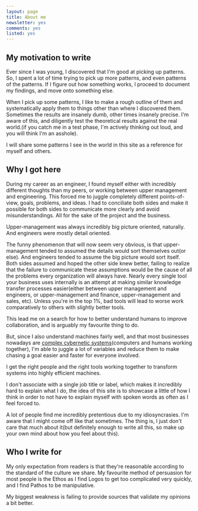```yaml
---
layout: page
title: About me
newsletter: yes
comments: yes
listed: yes
---
```

## My motivation to write

Ever since I was young, I discovered that I'm good at picking up patterns. So, I spent a lot of time trying to pick up more patterns, and even patterns of the patterns. If I figure out how something works, I proceed to document my findings, and move onto something else.

When I pick up some patterns, I like to make a rough outline of them and systematically apply them to things other than where I discovered them. Sometimes the results are insanely dumb, other times insanely precise. I'm aware of this, and diligently test the theoretical results against the real world.(if you catch me in a test phase, I'm actively thinking out loud, and you will think I'm an asshole).

I will share some patterns I see in the world in this site as a reference for myself and others.

## Why I got here

During my career as an engineer, I found myself either with incredibly different thoughts than my peers, or working between upper management and engineering. This forced me to juggle completely different points-of-view, goals, problems, and ideas. I had to conciliate both sides and make it possible for both sides to communicate more clearly and avoid misunderstandings. All for the sake of the project and the business.

Upper-management was always incredibly big picture oriented, naturally. And engineers were mostly detail oriented.

The funny phenomenon that will now seem very obvious, is that upper-management tended to assumed the details would sort themselves out(or else). And engineers tended to assume the big picture would sort itself. Both sides assumed and hoped the other side knew better, failing to realize that the failure to communicate these assumptions would be the cause of all the problems every organization will always have. Nearly every single tool your business uses internally is an attempt at making similar knowledge transfer processes easier(either between upper management and engineers, or upper-management and finance, upper-management and sales, etc). Unless you're in the top 1%, bad tools will lead to worse work comparatively to others with slightly better tools.

This lead me on a search for how to better understand humans to improve collaboration, and is arguably my favourite thing to do.

But, since I also understand machines fairly well, and that most businesses nowadays are <a href="https://scholar.google.no/scholar?q=complex+cybernetic+systems&hl=en&as_sdt=0&as_vis=1&oi=scholart" target="_BLANK">complex cybernetic systems</a>(computers and humans working together), I'm able to juggle a lot of variables and reduce them to make chasing a goal easier and faster for everyone involved.

I get the right people and the right tools working together to transform systems into highly efficient machines.

I don't associate with a single job title or label, which makes it incredibly hard to explain what I do, the idea of this site is to showcase a little of how I think in order to not have to explain myself with spoken words as often as I feel forced to.

A lot of people find me incredibly pretentious due to my idiosyncrasies. I'm aware that I might come off like that sometimes. The thing is, I just don't care that much about it(but definitely enough to write all this, so make up your own mind about how you feel about this).

## Who I write for

My only expectation from readers is that they're reasonable according to the standard of the culture we share. My favourite method of persuasion for most people is the Ethos as I find Logos to get too complicated very quickly, and I find Pathos to be manipulative.

My biggest weakness is failing to provide sources that validate my opinions a bit better.
